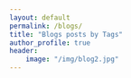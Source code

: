 ```yaml
---
layout: default
permalink: /blogs/
title: "Blogs posts by Tags"
author_profile: true
header:
    image: "/img/blog2.jpg"
---
```

